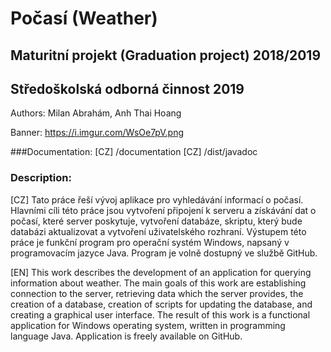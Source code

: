 # Počasí (Weather)
## Maturitní projekt (Graduation project) 2018/2019
## Středoškolská odborná činnost 2019

Authors:
Milan Abrahám, Anh Thai Hoang

Banner:
https://i.imgur.com/WsOe7pV.png

###Documentation:
[CZ] /documentation
[CZ] /dist/javadoc

### Description:
[CZ] Tato práce řeší vývoj aplikace pro vyhledávání informací o počasí. Hlavními cíli této práce jsou vytvoření připojení k serveru a získávání dat o počasí, které server poskytuje, vytvoření databáze, skriptu, který bude databázi aktualizovat a vytvoření uživatelského rozhraní. Výstupem této práce je funkční program pro operační systém Windows, napsaný v programovacím jazyce Java. Program je volně dostupný ve službě GitHub.

[EN] This work describes the development of an application for querying information about weather. The main goals of this work are establishing connection to the server, retrieving data which the server provides, the creation of a database, creation of scripts for updating the database, and creating a graphical user interface. The result of this work is a functional application for Windows operating system, written in programming language Java. Application is freely available on GitHub.
